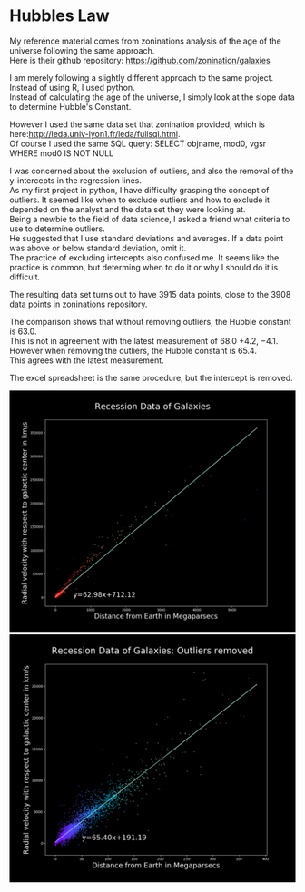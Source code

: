 # Hubbles Law

My reference material comes from zoninations analysis of the age of the universe following the same approach.  
Here is their github repository: https://github.com/zonination/galaxies

I am merely following a slightly different approach to the same project. Instead of using R, I used python.  
Instead of calculating the age of the universe, I simply look at the slope data to determine Hubble's Constant.

However I used the same data set that zonination provided, which is here:http://leda.univ-lyon1.fr/leda/fullsql.html.  
Of course I used the same SQL query: SELECT objname, mod0, vgsr WHERE mod0 IS NOT NULL

I was concerned about the exclusion of outliers, and also the removal of the y-intercepts in the regression lines.    
As my first project in python, I have difficulty grasping the concept of outliers. 
It seemed like when to exclude outliers and how to exclude it depended on the analyst and the data set they were looking at.  
Being a newbie to the field of data science, I asked a friend what criteria to use to determine outliers.  
He suggested that I use standard deviations and averages. If a data point was above or below standard deviation, omit it.  
The practice of excluding intercepts also confused me. 
It seems like the practice is common, but determing when to do it or why I should do it is difficult.  

The resulting data set turns out to have 3915 data points, close to the 3908 data points in zoninations repository.  

The comparison shows that without removing outliers, the Hubble constant is 63.0.  
This is not in agreement with the latest measurement of 68.0 +4.2, −4.1.  
However when removing the outliers, the Hubble constant is 65.4.  
This agrees with the latest measurement.  

The excel spreadsheet is the same procedure, but the intercept is removed.


![alt text](https://github.com/SmellyKels/HubblesLaw/blob/master/Figure_1.png)
![alt text](https://github.com/SmellyKels/HubblesLaw/blob/master/Figure_2.png)

